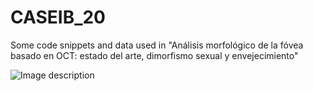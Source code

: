 # CASEIB_20

Some code snippets and data used in "Análisis morfológico de la fóvea basado en OCT: estado del arte, dimorfismo sexual y envejecimiento"


![Image description](pipeline.png)
